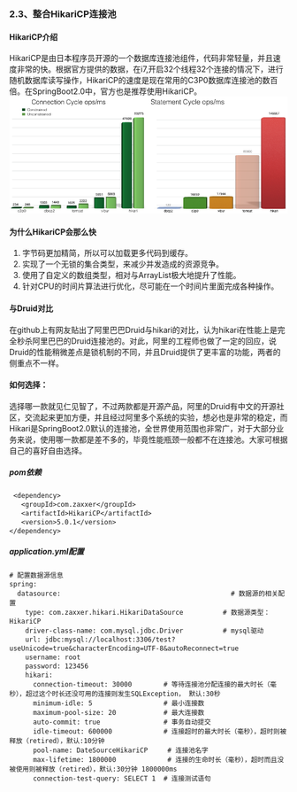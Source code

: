### 2.3、整合HikariCP连接池

#### HikariCP介绍

​		HikariCP是由日本程序员开源的一个数据库连接池组件，代码非常轻量，并且速度非常的快。根据官方提供的数据，在i7,开启32个线程32个连接的情况下，进行随机数据库读写操作，HikariCP的速度是现在常用的C3P0数据库连接池的数百倍。在SpringBoot2.0中，官方也是推荐使用HikariCP。
![banner文件位置](https://raw.githubusercontent.com/dililidili/study-docs/main/docs/img/SpringBoot/HikariCP1.png)

#### 为什么HikariCP会那么快

1. 字节码更加精简，所以可以加载更多代码到缓存。
2. 实现了一个无锁的集合类型，来减少并发造成的资源竞争。
3. 使用了自定义的数组类型，相对与ArrayList极大地提升了性能。
4. 针对CPU的时间片算法进行优化，尽可能在一个时间片里面完成各种操作。

#### 与Druid对比

​		在github上有网友贴出了阿里巴巴Druid与hikari的对比，认为hikari在性能上是完全秒杀阿里巴巴的Druid连接池的。对此，阿里的工程师也做了一定的回应，说Druid的性能稍微差点是锁机制的不同，并且Druid提供了更丰富的功能，两者的侧重点不一样。

#### 如何选择：

​		选择哪一款就见仁见智了，不过两款都是开源产品，阿里的Druid有中文的开源社区，交流起来更加方便，并且经过阿里多个系统的实验，想必也是非常的稳定，而Hikari是SpringBoot2.0默认的连接池，全世界使用范围也非常广，对于大部分业务来说，使用哪一款都是差不多的，毕竟性能瓶颈一般都不在连接池。大家可根据自己的喜好自由选择。

##### pom依赖

```
 <dependency>
   <groupId>com.zaxxer</groupId>
   <artifactId>HikariCP</artifactId>
   <version>5.0.1</version>
</dependency>
```

##### application.yml配置

```
# 配置数据源信息
spring:
  datasource:                                           # 数据源的相关配置
    type: com.zaxxer.hikari.HikariDataSource          # 数据源类型：HikariCP
    driver-class-name: com.mysql.jdbc.Driver          # mysql驱动
    url: jdbc:mysql://localhost:3306/test?useUnicode=true&characterEncoding=UTF-8&autoReconnect=true
    username: root
    password: 123456
    hikari:
      connection-timeout: 30000        # 等待连接池分配连接的最大时长（毫秒），超过这个时长还没可用的连接则发生SQLException， 默认:30秒
      minimum-idle: 5                  # 最小连接数
      maximum-pool-size: 20            # 最大连接数
      auto-commit: true                # 事务自动提交
      idle-timeout: 600000             # 连接超时的最大时长（毫秒），超时则被释放（retired），默认:10分钟
      pool-name: DateSourceHikariCP     # 连接池名字
      max-lifetime: 1800000             # 连接的生命时长（毫秒），超时而且没被使用则被释放（retired），默认:30分钟 1800000ms
      connection-test-query: SELECT 1  # 连接测试语句
```

